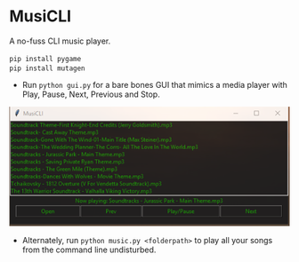 # MusiCLI

A no-fuss CLI music player.

`pip install pygame`   
`pip install mutagen`

- Run `python gui.py` for a bare bones GUI that mimics a media player with Play, Pause, Next, Previous and Stop.

<p align="center"> 
<img src="MusiCLI.PNG">
</p>

- Alternately, run `python music.py <folderpath>` to play all your songs from the command line undisturbed.
